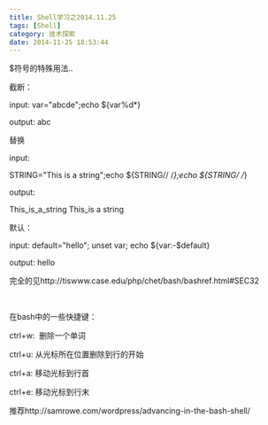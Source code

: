 ```yaml
---
title: Shell学习之2014.11.25
tags: [Shell]
category: 技术探索
date: 2014-11-25 18:53:44
---
```


$符号的特殊用法..

截断：

input: var="abcde";echo ${var%d*}

output: abc

替换

input:

STRING="This is a string";echo ${STRING// /_};echo ${STRING/ /_}

output:

This_is_a_string
This_is a string

默认：

input: default="hello"; unset var; echo ${var:-$default}

output: hello

完全的见http://tiswww.case.edu/php/chet/bash/bashref.html#SEC32

&nbsp;

在bash中的一些快捷键：

ctrl+w:  删除一个单词

ctrl+u: 从光标所在位置删除到行的开始

ctrl+a: 移动光标到行首

ctrl+e: 移动光标到行末

推荐http://samrowe.com/wordpress/advancing-in-the-bash-shell/

&nbsp;